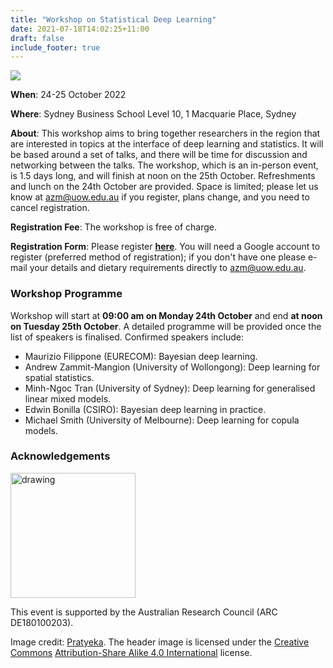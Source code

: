 ```yaml
---
title: "Workshop on Statistical Deep Learning"
date: 2021-07-18T14:02:25+11:00
draft: false
include_footer: true
---
```


![ ](deepspat-website/images/circularquay.jpg)

**When**: 24-25 October 2022

**Where**: Sydney Business School Level 10, 1 Macquarie Place, Sydney

**About**: This workshop aims to bring together researchers in the region that are interested in topics at the interface of deep learning and statistics. It will be based around a set of talks, and there will be time for discussion and networking between the talks. The workshop, which is an in-person event, is 1.5 days long, and will finish at noon on the 25th October. Refreshments and lunch on the 24th October are provided. Space is limited; please let us know at azm@uow.edu.au if you register, plans change, and you need to cancel registration. 


**Registration Fee**: The workshop is free of charge.

**Registration Form**: Please register [**here**](https://docs.google.com/forms/d/e/1FAIpQLSfKFmrZkOzeR2sslVGVKRaEShotN11wCp3S3Ia-aklf9GtqgQ/viewform?usp=sf_link). You will need a Google account to register (preferred method of registration); if you don't have one please e-mail your details and dietary requirements directly to azm@uow.edu.au. 

### Workshop Programme

Workshop will start at **09:00 am on Monday 24th October** and end **at noon on Tuesday 25th October**. A detailed programme will be provided once the list of speakers is finalised. Confirmed speakers include:

- Maurizio Filippone (EURECOM): Bayesian deep learning.
- Andrew Zammit-Mangion (University of Wollongong): Deep learning for spatial statistics.
- Minh-Ngoc Tran (University of Sydney): Deep learning for generalised linear mixed models.
- Edwin Bonilla (CSIRO): Bayesian deep learning in practice.
- Michael Smith (University of Melbourne): Deep learning for copula models.

### Acknowledgements

<img src="deepspat-website/images/ARC_Logo.jpg" alt="drawing" width="200"/>

This event is supported by the Australian Research Council (ARC DE180100203). 

Image credit: [Pratyeka](https://commons.wikimedia.org/wiki/File:Circular_Quay_from_Sydney_Harbour_Bridge_(2015-02-08).jpg). The header image is licensed under the [Creative Commons](https://en.wikipedia.org/wiki/Creative_Commons) [Attribution-Share Alike 4.0 International](https://creativecommons.org/licenses/by-sa/4.0/deed.en) license.
